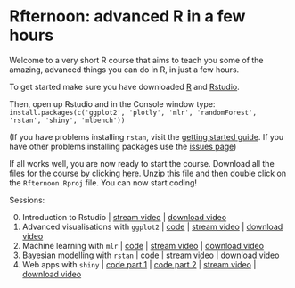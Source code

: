 # Rfternoon: advanced R in a few hours

Welcome to a very short R course that aims to teach you some of the amazing, advanced things you can do in R, in just a few hours.

To get started make sure you have downloaded [R](https://www.r-project.org) and [Rstudio](https://rstudio.com).

Then, open up Rstudio and in the Console window type:
`install.packages(c('ggplot2', 'plotly', 'mlr', 'randomForest', 'rstan', 'shiny', 'mlbench'))`

(If you have problems installing `rstan`, visit the [getting started guide](https://github.com/stan-dev/rstan/wiki/RStan-Getting-Started). If you have other problems installing packages use the [issues page](https://github.com/andrewcparnell/Rfternoon/issues))

If all works well, you are now ready to start the course. Download all the files for the course by clicking [here](https://github.com/andrewcparnell/Rfternoon/archive/master.zip). Unzip this file and then double click on the `Rfternoon.Rproj` file. You can now start coding!

Sessions:

 0. Introduction to Rstudio | [stream video](https://media.heanet.ie/page/176fc0453b0542b386110c2bceee0e3b) | [download video](https://media.heanet.ie/download/176fc0453b0542b386110c2bceee0e3b) 
 1. Advanced visualisations with `ggplot2` | [code](https://andrewcparnell.github.io/Rfternoon/1_learn_ggplot2.R) | [stream video](https://media.heanet.ie/page/56e6dd3bf14841a6a63318d096dbdcfd) | [download video](https://media.heanet.ie/download/56e6dd3bf14841a6a63318d096dbdcfd) 
 2. Machine learning with `mlr` | [code](https://andrewcparnell.github.io/Rfternoon/2_learn_mlr.R) | [stream video](https://media.heanet.ie/page/54f0439f6e7644bd99c1c4ac82cee758) | [download video](https://media.heanet.ie/download/54f0439f6e7644bd99c1c4ac82cee758) 
 3. Bayesian modelling with `rstan` | [code](https://andrewcparnell.github.io/Rfternoon/3_learn_rstan.R) | [stream video](https://media.heanet.ie/page/1b39b614782146e0b0da6a10f2ac1301) | [download video](https://media.heanet.ie/download/1b39b614782146e0b0da6a10f2ac1301) 
4. Web apps with `shiny` | [code part 1](https://andrewcparnell.github.io/Rfternoon/4_learn_shiny_1.R) | [code part 2](https://andrewcparnell.github.io/Rfternoon/4_learn_shiny_2.R) | [stream video](https://media.heanet.ie/page/30f86e4958094668b348a0754e0c685e) | [download video](https://media.heanet.ie/download/30f86e4958094668b348a0754e0c685e) 


